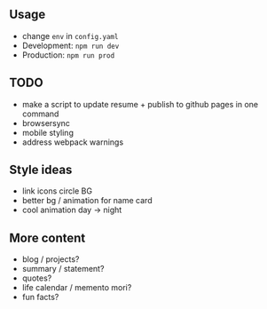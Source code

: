 ## Usage
- change `env` in `config.yaml`
- Development: `npm run dev`
- Production: `npm run prod`

## TODO
- make a script to update resume + publish to github pages in one command
- browsersync
- mobile styling
- address webpack warnings

## Style ideas
- link icons circle BG
- better bg / animation for name card
- cool animation day -> night

## More content
- blog / projects?
- summary / statement?
- quotes?
- life calendar / memento mori?
- fun facts?
